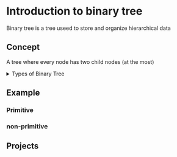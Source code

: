 # Introduction to binary tree

Binary tree is a tree useed to store and organize hierarchical data

## Concept

A tree where every node has two child nodes (at the most)


<details>

<summary>Types of Binary Tree</summary>
<br/>

1 - Full Binary Tree
- A where tree nodes can have either two children or no child.
  

2 - Complete Binary Tree 
- A tree where each nodes on all levels except the last level has two children.
- A tree where at the lowest level, all leaves should reside possibly on the left side.


3 - Perfect Binary Tree
- A tree where every node must have two children and every leaf is present on the same level.


4 - Balanced Binary Tree
- Balance factor = height(left subtree) - height(right subtree)
- It balances a binary tree for each node if its balance factor is either -1,0 or 1. The height of the left subtree and that of the right tree can vary by at most one.


5 - Degenerate Binary Tree


</details>





## Example 

### Primitive 


### non-primitive


## Projects








